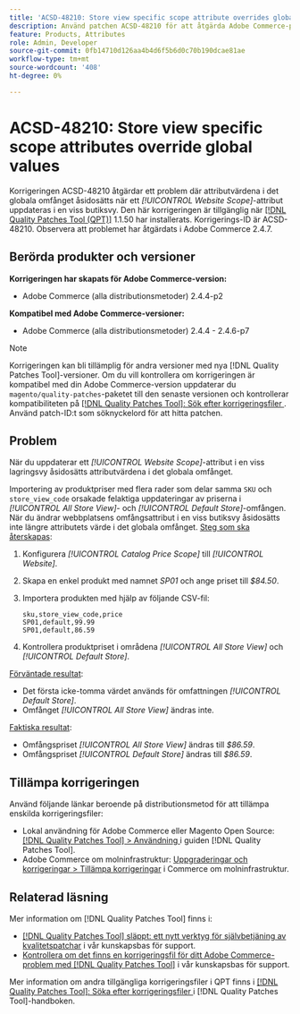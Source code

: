 ```yaml
---
title: 'ACSD-48210: Store view specific scope attribute overrides global values'
description: Använd patchen ACSD-48210 för att åtgärda Adobe Commerce-problemet med att uppdatera ett *[!UICONTROL Website Scope]*-attribut i en viss butiksvy åsidosätter attributvärdena i det globala omfånget.
feature: Products, Attributes
role: Admin, Developer
source-git-commit: 0fb14710d126aa4b4d6f5b6d0c70b190dcae81ae
workflow-type: tm+mt
source-wordcount: '408'
ht-degree: 0%

---
```


# ACSD-48210: Store view specific scope attributes override global values

Korrigeringen ACSD-48210 åtgärdar ett problem där attributvärdena i det globala omfånget åsidosätts när ett *[!UICONTROL Website Scope]*-attribut uppdateras i en viss butiksvy. Den här korrigeringen är tillgänglig när [[!DNL Quality Patches Tool (QPT)]](/help/announcements/adobe-commerce-announcements/magento-quality-patches-released-new-tool-to-self-serve-quality-patches.md) 1.1.50 har installerats. Korrigerings-ID är ACSD-48210. Observera att problemet har åtgärdats i Adobe Commerce 2.4.7.

## Berörda produkter och versioner

**Korrigeringen har skapats för Adobe Commerce-version:**

* Adobe Commerce (alla distributionsmetoder) 2.4.4-p2

**Kompatibel med Adobe Commerce-versioner:**

* Adobe Commerce (alla distributionsmetoder) 2.4.4 - 2.4.6-p7

>[!NOTE]
>
>Korrigeringen kan bli tillämplig för andra versioner med nya [!DNL Quality Patches Tool]-versioner. Om du vill kontrollera om korrigeringen är kompatibel med din Adobe Commerce-version uppdaterar du `magento/quality-patches`-paketet till den senaste versionen och kontrollerar kompatibiliteten på [[!DNL Quality Patches Tool]: Sök efter korrigeringsfiler ](https://experienceleague.adobe.com/tools/commerce-quality-patches/index.html). Använd patch-ID:t som söknyckelord för att hitta patchen.

## Problem

När du uppdaterar ett *[!UICONTROL Website Scope]*-attribut i en viss lagringsvy åsidosätts attributvärdena i det globala omfånget.

Importering av produktpriser med flera rader som delar samma `SKU` och `store_view_code` orsakade felaktiga uppdateringar av priserna i *[!UICONTROL All Store View]*- och *[!UICONTROL Default Store]*-omfången. När du ändrar webbplatsens omfångsattribut i en viss butiksvy åsidosätts inte längre attributets värde i det globala omfånget.
<u>Steg som ska återskapas</u>:

1. Konfigurera *[!UICONTROL Catalog Price Scope]* till *[!UICONTROL Website]*.
1. Skapa en enkel produkt med namnet *SP01* och ange priset till *$84.50*.
1. Importera produkten med hjälp av följande CSV-fil:

   ```
   sku,store_view_code,price
   SP01,default,99.99
   SP01,default,86.59
   ```

1. Kontrollera produktpriset i områdena *[!UICONTROL All Store View]* och *[!UICONTROL Default Store]*.

<u>Förväntade resultat</u>:

* Det första icke-tomma värdet används för omfattningen *[!UICONTROL Default Store]*.
* Omfånget *[!UICONTROL All Store View]* ändras inte.

<u>Faktiska resultat</u>:

* Omfångspriset *[!UICONTROL All Store View]* ändras till *$86.59*.
* Omfångspriset *[!UICONTROL Default Store]* ändras till *$86.59*.

## Tillämpa korrigeringen

Använd följande länkar beroende på distributionsmetod för att tillämpa enskilda korrigeringsfiler:

* Lokal användning för Adobe Commerce eller Magento Open Source: [[!DNL Quality Patches Tool] > Användning ](https://experienceleague.adobe.com/docs/commerce-operations/tools/quality-patches-tool/usage.html) i guiden [!DNL Quality Patches Tool].
* Adobe Commerce om molninfrastruktur: [Uppgraderingar och korrigeringar > Tillämpa korrigeringar](https://experienceleague.adobe.com/docs/commerce-cloud-service/user-guide/develop/upgrade/apply-patches.html) i Commerce om molninfrastruktur.

## Relaterad läsning

Mer information om [!DNL Quality Patches Tool] finns i:

* [[!DNL Quality Patches Tool] släppt: ett nytt verktyg för självbetjäning av kvalitetspatchar](/help/announcements/adobe-commerce-announcements/magento-quality-patches-released-new-tool-to-self-serve-quality-patches.md) i vår kunskapsbas för support.
* [Kontrollera om det finns en korrigeringsfil för ditt Adobe Commerce-problem med  [!DNL Quality Patches Tool]](/help/support-tools/patches-available-in-qpt-tool/check-patch-for-magento-issue-with-magento-quality-patches.md) i vår kunskapsbas för support.

Mer information om andra tillgängliga korrigeringsfiler i QPT finns i [[!DNL Quality Patches Tool]: Söka efter korrigeringsfiler ](https://experienceleague.adobe.com/tools/commerce-quality-patches/index.html) i [!DNL Quality Patches Tool]-handboken.
